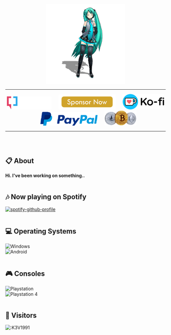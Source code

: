 <div id="header" align="center">
  <img src="https://github.com/K3V1991/K3V1991/blob/main/AGirlDancing.gif" width="250"/>
</div>
<hr>
<p align="center">
<a href="https://forum.xda-developers.com/t/tool-windows-adb-fastboot-march-2022.3944288/" alt="XDA Profile"><img src="https://github.com/K3V1991/K3V1991/blob/main/XDA.png" width="140"></a>
&emsp;
<a href="https://github.com/sponsors/K3V1991" alt="Sponsor"><img src="https://github.com/K3V1991/K3V1991/blob/main/Sponsor.png" width="180"></a>
&emsp;
<a href="" alt="https://ko-fi.com/k3v1991"><img src="https://github.com/K3V1991/K3V1991/blob/main/Ko-fi.png" width="130"></a>
&emsp;
<a href="https://www.paypal.com/cgi-bin/webscr?cmd=_s-xclick&hosted_button_id=HW8B98TVDLKWA" alt="PayPal"><img src="https://github.com/K3V1991/K3V1991/blob/main/PayPal.png" width="180"></a>
&emsp;
<a href="https://github.com/K3V1991/Donate-Crypto" alt="Crypto"><img src="https://github.com/K3V1991/K3V1991/blob/main/Crypto.png" width="100"></a>
<hr>
<br />
<br />

## 📋 About
**Hi. I've been working on something..**
<br />
<br />

## 🎶 Now playing on Spotify
[![spotify-github-profile](https://spotify-github-profile.vercel.app/api/view?uid=11137358597&cover_image=true&theme=novatorem&show_offline=false&background_color=121212&interchange=false&bar_color=53b14f&bar_color_cover=false)](https://github.com/kittinan/spotify-github-profile)
<br />
<br />

## 💻 Operating Systems
![Windows](https://img.shields.io/badge/Windows-0078D6?style=for-the-badge&logo=windows&logoColor=white)<br>
![Android](https://img.shields.io/badge/Android-3DDC84?style=for-the-badge&logo=android&logoColor=white)
<br />
<br />

## 🎮 Consoles
![Playstation](https://img.shields.io/badge/Playstation-003791?style=for-the-badge&logo=playstation&logoColor=white)<br>
![Playstation 4](https://img.shields.io/badge/Playstation%204-003791?style=for-the-badge&logo=playstation-4&logoColor=white)
<br />
<br />

## 🐾 Visitors
![:K3V1991](https://count.getloli.com/get/@:K3V1991?theme=rule34)
